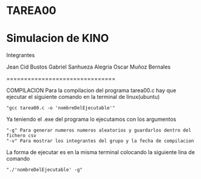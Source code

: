 # TAREA00
Simulacion de KINO
===============================
Integrantes 

Jean Cid Bustos
Gabriel Sanhueza Alegria
Oscar Muñoz Bernales

===============================

COMPILACION
Para la compilacion del programa tarea00.c hay que ejecutar el siguiente comando en la terminal de linux(ubuntu)

	"gcc tarea00.c -o 'nombreDelEjecutable'"

Ya teniendo el .exe del programa lo ejecutamos con los argumentos 

	"-g" Para generar numeros numeros aleatorios y guardarlos dentro del fichero csv
 	"-v" Para mostrar los integrantes del grupo y la fecha de compilacion

La forma de ejecutar es en la misma terminal colocando la siguiente lina de comando

	"./'nombreDelEjecutable' -g"
